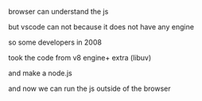 browser can understand the js 

but vscode can not 
because it does not have any engine 

so some developers 
in 2008 


took the code from v8 engine+ extra (libuv)

and make a node.js 

and now we can run the js outside of the browser 




